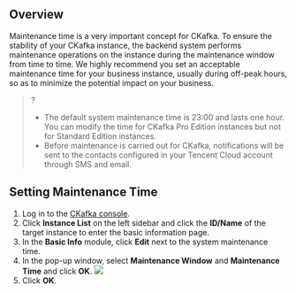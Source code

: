 ## Overview

Maintenance time is a very important concept for CKafka. To ensure the stability of your CKafka instance, the backend system performs maintenance operations on the instance during the maintenance window from time to time. We highly recommend you set an acceptable maintenance time for your business instance, usually during off-peak hours, so as to minimize the potential impact on your business.

>?
> - The default system maintenance time is 23:00 and lasts one hour. You can modify the time for CKafka Pro Edition instances but not for Standard Edition instances.
>- Before maintenance is carried out for CKafka, notifications will be sent to the contacts configured in your Tencent Cloud account through SMS and email.

## Setting Maintenance Time

1. Log in to the [CKafka console](https://console.intl.cloud.tencent.com/ckafka).
2. Click **Instance List** on the left sidebar and click the **ID/Name** of the target instance to enter the basic information page.
3. In the **Basic Info** module, click **Edit** next to the system maintenance time.
4. In the pop-up window, select **Maintenance Window** and **Maintenance Time** and click **OK**.
   ![](https://qcloudimg.tencent-cloud.cn/raw/f02c29e74a9fdaab3d65dfff5ea30568.png)
5. Click **OK**.

